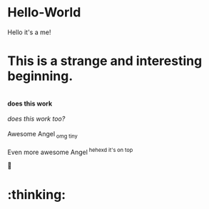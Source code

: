 # Hello-World
Hello it's a me!
<h1>This is a strange and interesting beginning.</h1>
<br><b> does this work </b></br>
<br><i> does this work too? </i></br>
<br>Awesome Angel<sub> omg tiny </sub></br>
<br>Even more awesome Angel<sup> hehexd it's on top </sup></br>

:thinking:
<h1> :thinking: </h1>
